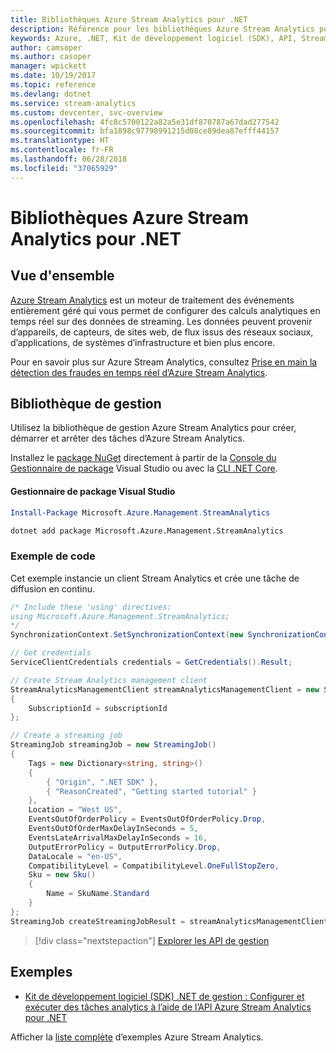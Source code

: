 ```yaml
---
title: Bibliothèques Azure Stream Analytics pour .NET
description: Référence pour les bibliothèques Azure Stream Analytics pour .NET
keywords: Azure, .NET, Kit de développement logiciel (SDK), API, Stream Analytics
author: camsoper
ms.author: casoper
manager: wpickett
ms.date: 10/19/2017
ms.topic: reference
ms.devlang: dotnet
ms.service: stream-analytics
ms.custom: devcenter, svc-overview
ms.openlocfilehash: 4fc8c5700122a82a5e31df870787a67dad277542
ms.sourcegitcommit: bfa1898c97798991215d08ce89dea87efff44157
ms.translationtype: HT
ms.contentlocale: fr-FR
ms.lasthandoff: 06/28/2018
ms.locfileid: "37065929"
---
```

# <a name="azure-stream-analytics-libraries-for-net"></a>Bibliothèques Azure Stream Analytics pour .NET

## <a name="overview"></a>Vue d'ensemble

[Azure Stream Analytics](/azure/stream-analytics/stream-analytics-introduction) est un moteur de traitement des événements entièrement géré qui vous permet de configurer des calculs analytiques en temps réel sur des données de streaming. Les données peuvent provenir d’appareils, de capteurs, de sites web, de flux issus des réseaux sociaux, d’applications, de systèmes d’infrastructure et bien plus encore. 

Pour en savoir plus sur Azure Stream Analytics, consultez [Prise en main la détection des fraudes en temps réel d’Azure Stream Analytics](/azure/stream-analytics/stream-analytics-real-time-fraud-detection).


## <a name="management-library"></a>Bibliothèque de gestion

Utilisez la bibliothèque de gestion Azure Stream Analytics pour créer, démarrer et arrêter des tâches d’Azure Stream Analytics.

Installez le [package NuGet](https://www.nuget.org/packages/Microsoft.Azure.Management.StreamAnalytics) directement à partir de la [Console du Gestionnaire de package][PackageManager] Visual Studio ou avec la [CLI .NET Core][DotNetCLI].

#### <a name="visual-studio-package-manager"></a>Gestionnaire de package Visual Studio

```powershell
Install-Package Microsoft.Azure.Management.StreamAnalytics
```

```bash
dotnet add package Microsoft.Azure.Management.StreamAnalytics
```

### <a name="code-example"></a>Exemple de code

Cet exemple instancie un client Stream Analytics et crée une tâche de diffusion en continu.

```csharp
/* Include these 'using' directives:
using Microsoft.Azure.Management.StreamAnalytics;
*/
SynchronizationContext.SetSynchronizationContext(new SynchronizationContext());

// Get credentials
ServiceClientCredentials credentials = GetCredentials().Result;

// Create Stream Analytics management client
StreamAnalyticsManagementClient streamAnalyticsManagementClient = new StreamAnalyticsManagementClient(credentials)
{
    SubscriptionId = subscriptionId
};

// Create a streaming job
StreamingJob streamingJob = new StreamingJob()
{
    Tags = new Dictionary<string, string>()
    {
        { "Origin", ".NET SDK" },
        { "ReasonCreated", "Getting started tutorial" }
    },
    Location = "West US",
    EventsOutOfOrderPolicy = EventsOutOfOrderPolicy.Drop,
    EventsOutOfOrderMaxDelayInSeconds = 5,
    EventsLateArrivalMaxDelayInSeconds = 16,
    OutputErrorPolicy = OutputErrorPolicy.Drop,
    DataLocale = "en-US",
    CompatibilityLevel = CompatibilityLevel.OneFullStopZero,
    Sku = new Sku()
    {
        Name = SkuName.Standard
    }
};
StreamingJob createStreamingJobResult = streamAnalyticsManagementClient.StreamingJobs.CreateOrReplace(streamingJob, resourceGroupName, streamingJobName);
```

> [!div class="nextstepaction"]
> [Explorer les API de gestion](/dotnet/api/overview/azure/streamanalytics/management)


## <a name="samples"></a>Exemples

- [Kit de développement logiciel (SDK) .NET de gestion : Configurer et exécuter des tâches analytics à l’aide de l’API Azure Stream Analytics pour .NET](/azure/stream-analytics/stream-analytics-dotnet-management-sdk)

Afficher la [liste complète](https://azure.microsoft.com/resources/samples/?platform=dotnet&service=stream-analytics) d’exemples Azure Stream Analytics.

[PackageManager]: https://docs.microsoft.com/nuget/tools/package-manager-console
[DotNetCLI]: https://docs.microsoft.com/dotnet/core/tools/dotnet-add-package

